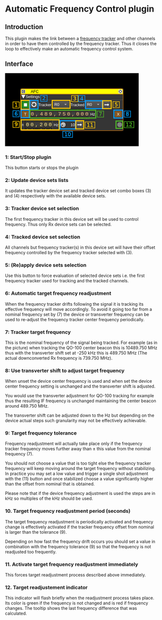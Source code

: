 <h1>Automatic Frequency Control plugin</h1>

<h2>Introduction</h2>

This plugin makes the link between a [frequency tracker](../../channelrx/freqtracker/readme.md) and other channels in order to have them controlled by the frequency tracker. Thus it closes the loop to effectively make an automatic frequency control system.

<h2>Interface</h2>

![File source channel plugin GUI](../../../doc/img/AFC_plugin.png)

<h3>1: Start/Stop plugin</h3>

This button starts or stops the plugin

<h3>2: Update device sets lists</h3>

It updates the tracker device set and tracked device set combo boxes (3) and (4) respectively with the available device sets.

<h3>3: Tracker device set selection</h3>

The first frequency tracker in this device set will be used to control frequency. Thus only Rx device sets can be selected.

<h3>4: Tracked device set selection</h3>

All channels but frequency tracker(s) in this device set will have their offset frequency controlled by the frequency tracker selected with (3).

<h3>5: (Re)apply device sets selection</h3>

Use this button to force evaluation of selected device sets i.e. the first frequency tracker used for tracking and the tracked channels.

<h3>6: Automatic target frequency readjustment</h3>

When the frequency tracker drifts following the signal it is tracking its effective frequency will move accordingly. To avoid it going too far from a nominal frequency set by (7) the device or transverter frequency can be used to re-adjust the frequency tracker center frequency periodically.

<h3>7: Tracker target frequency</h3>

This is the nominal frequency of the signal being tracked. For example (as in the picture) when tracking the QO-100 center beacon this is 10489.750 MHz thus with the transverter shift set at -250 kHz this is 489.750 MHz (The actual downconverted Rx frequency is 739.750 MHz).

<h3>8: Use transverter shift to adjust target frequency</h3>

When unset the device center frequency is used and when set the device center frequency setting is unchanged and the transverter shift is adjusted.

You would use the transverter adjustment for QO-100 tracking for example thus the resulting IF frequency is unchanged maintaining the center beacon around 489.750 MHz.

The transverter shift can be adjusted down to the Hz but depending on the device actual steps such granularity may not be effectively achievable.

<h3>9: Target frequency tolerance</h3>

Frequency readjustment will actually take place only if the frequency tracker frequency moves further away than &plusmn; this value from the nominal frequency (7).

You should not choose a value that is too tight else the frequency tracker frequency will keep moving around the target frequency without stabilizing. In practice you may set a low value and trigger a single shot adjustment with the (11) button and once stabilized choose a value significantly higher than the offset from nominal that is obtained.

Please note that if the device frequency adjustment is used the steps are in kHz so multiples of the kHz should be used.

<h3>10. Target frequency readjustment period (seconds)</h3>

The target frequency readjustment is periodically activated and frequency change is effectively activated if the tracker frequency offset from nominal is larger than the tolerance (9).

Depending on how fast the frequency drift occurs you should set a value in combination with the frequency tolerance (9) so that the frequency is not readjusted too frequently.

<h3>11. Activate target frequency readjustment immediately</h3>

This forces target readjustment process described above immediately.

<h3>12. Target readjustement indicator</h3>

This indicator will flash briefly when the readjustment process takes place. Its color is green if the frequency is not changed and is red if frequency changes. The tooltip shows the last frequency difference that was calculated.
